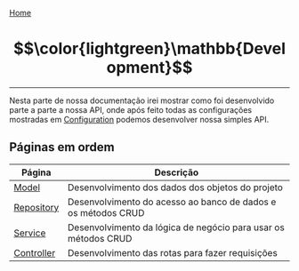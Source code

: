 [Home](../README.md)
# $$\color{lightgreen}\mathbb{Development}$$
---

Nesta parte de nossa documentação irei mostrar como foi desenvolvido parte a parte a nossa API, onde após feito todas as configurações mostradas em [Configuration](https://github.com/F4NT0/RESTTemplate/tree/master/Docs/Configuration) podemos desenvolver nossa simples API.

## Páginas em ordem

| Página                   | Descrição                                                      |
| ------------------------ | -------------------------------------------------------------- |
| [Model](Model)           | Desenvolvimento dos dados dos objetos do projeto               |
| [Repository](Repository) | Desenvolvimento do acesso ao banco de dados e os métodos CRUD  |
| [Service](Service)       | Desenvolvimento da lógica de negócio para usar os métodos CRUD |
| [Controller](Controller) | Desenvolvimento das rotas para fazer requisições               |
